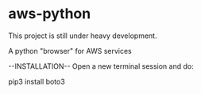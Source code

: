 # aws-python
This project is still under heavy development.

A python "browser" for AWS services

--INSTALLATION--
Open a new terminal session and do:

pip3 install boto3
